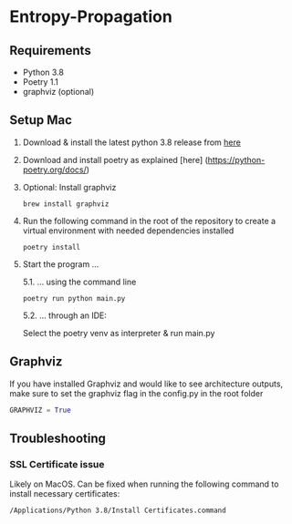 # Entropy-Propagation

## Requirements
- Python 3.8
- Poetry 1.1
- graphviz (optional)

## Setup Mac
1. Download & install the latest python 3.8 release from [here](https://www.python.org/downloads/mac-osx/) 

2. Download and install poetry as explained [here] (https://python-poetry.org/docs/)

3. Optional: Install graphviz
    ```
    brew install graphviz
    ```

4. Run the following command in the root of the repository to create a virtual environment with needed dependencies installed
    ```
    poetry install
    ```
5. Start the program ...

    5.1. ... using the command line

    ```
    poetry run python main.py
    ```

    5.2. ... through an IDE:

    Select the poetry venv as interpreter & run main.py


## Graphviz
If you have installed Graphviz and would like to see architecture outputs,
make sure to set the graphviz flag in the config.py in the root folder
```python
GRAPHVIZ = True
```

## Troubleshooting
### SSL Certificate issue
Likely on MacOS. Can be fixed when running the following command to install 
necessary certificates:
```bash
/Applications/Python 3.8/Install Certificates.command
```
        
        